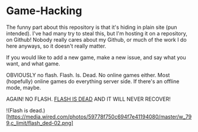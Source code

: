 # Game-Hacking
The funny part about this repository is that it's hiding in plain site (pun intended). I've had many try to 
steal this, but I'm hosting it on a repository, on Github! Nobody really cares about my Github, 
or much of the work I do here anyways, so it doesn't really matter.

If you would like to add a new game, make a new issue, and say what you want, and what game.

OBVIOUSLY no flash. Flash. Is. Dead.
No online games either. Most (hopefully) online games do everything server side.
If there's an offline mode, maybe.

AGAIN! NO FLASH. [FLASH IS DEAD](https://www.wired.com/story/adobe-finally-kills-flash-dead/) AND IT WILL NEVER RECOVER!

!(Flash is dead.)[https://media.wired.com/photos/59778f750c694f7e41194080/master/w_799,c_limit/flash_ded-02.png]
